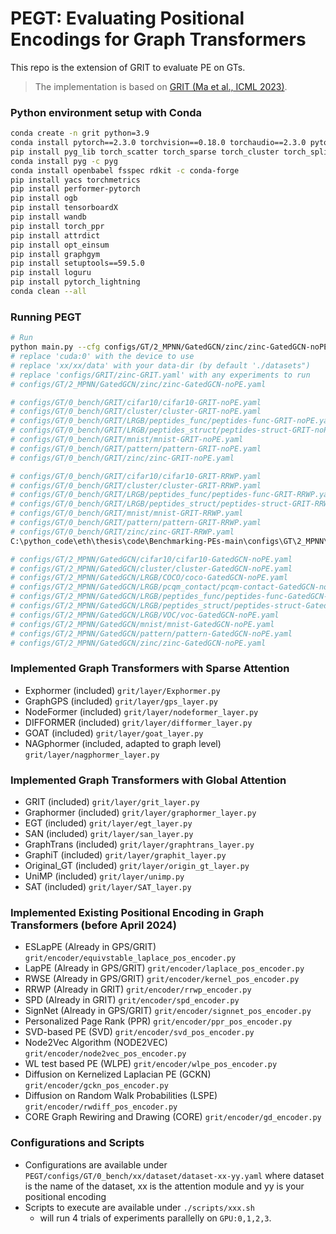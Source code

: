 # PEGT: Evaluating Positional Encodings for Graph Transformers
This repo is the extension of GRIT to evaluate PE on GTs.


> The implementation is based on [GRIT (Ma et al., ICML 2023)](https://jiaqingxie.github.io/paper/GRIT.pdf).
 

### Python environment setup with Conda
```bash
conda create -n grit python=3.9
conda install pytorch==2.3.0 torchvision==0.18.0 torchaudio==2.3.0 pytorch-cuda=12.1 -c pytorch -c nvidia
pip install pyg_lib torch_scatter torch_sparse torch_cluster torch_spline_conv -f https://data.pyg.org/whl/torch-2.3.0+cu121.html
conda install pyg -c pyg
conda install openbabel fsspec rdkit -c conda-forge
pip install yacs torchmetrics
pip install performer-pytorch
pip install ogb
pip install tensorboardX
pip install wandb
pip install torch_ppr
pip install attrdict
pip install opt_einsum
pip install graphgym
pip install setuptools==59.5.0
pip install loguru
pip install pytorch_lightning
conda clean --all

```

### Running PEGT
```bash
# Run
python main.py --cfg configs/GT/2_MPNN/GatedGCN/zinc/zinc-GatedGCN-noPE.yaml accelerator "cuda:0" seed 0 dataset.dir '../datasets'
# replace 'cuda:0' with the device to use
# replace 'xx/xx/data' with your data-dir (by default './datasets")
# replace 'configs/GRIT/zinc-GRIT.yaml' with any experiments to run
# configs/GT/2_MPNN/GatedGCN/zinc/zinc-GatedGCN-noPE.yaml

# configs/GT/0_bench/GRIT/cifar10/cifar10-GRIT-noPE.yaml
# configs/GT/0_bench/GRIT/cluster/cluster-GRIT-noPE.yaml
# configs/GT/0_bench/GRIT/LRGB/peptides_func/peptides-func-GRIT-noPE.yaml
# configs/GT/0_bench/GRIT/LRGB/peptides_struct/peptides-struct-GRIT-noPE.yaml
# configs/GT/0_bench/GRIT/mnist/mnist-GRIT-noPE.yaml
# configs/GT/0_bench/GRIT/pattern/pattern-GRIT-noPE.yaml
# configs/GT/0_bench/GRIT/zinc/zinc-GRIT-noPE.yaml

# configs/GT/0_bench/GRIT/cifar10/cifar10-GRIT-RRWP.yaml
# configs/GT/0_bench/GRIT/cluster/cluster-GRIT-RRWP.yaml
# configs/GT/0_bench/GRIT/LRGB/peptides_func/peptides-func-GRIT-RRWP.yaml
# configs/GT/0_bench/GRIT/LRGB/peptides_struct/peptides-struct-GRIT-RRWP.yaml
# configs/GT/0_bench/GRIT/mnist/mnist-GRIT-RRWP.yaml
# configs/GT/0_bench/GRIT/pattern/pattern-GRIT-RRWP.yaml
# configs/GT/0_bench/GRIT/zinc/zinc-GRIT-RRWP.yaml
C:\python_code\eth\thesis\code\Benchmarking-PEs-main\configs\GT\2_MPNN\GatedGCN\LRGB\COCO\coco-GatedGCN-noPE.yaml

# configs/GT/2_MPNN/GatedGCN/cifar10/cifar10-GatedGCN-noPE.yaml
# configs/GT/2_MPNN/GatedGCN/cluster/cluster-GatedGCN-noPE.yaml
# configs/GT/2_MPNN/GatedGCN/LRGB/COCO/coco-GatedGCN-noPE.yaml
# configs/GT/2_MPNN/GatedGCN/LRGB/pcqm_contact/pcqm-contact-GatedGCN-noPE.yaml
# configs/GT/2_MPNN/GatedGCN/LRGB/peptides_func/peptides-func-GatedGCN-noPE.yaml
# configs/GT/2_MPNN/GatedGCN/LRGB/peptides_struct/peptides-struct-GatedGCN-noPE.yaml
# configs/GT/2_MPNN/GatedGCN/LRGB/VOC/voc-GatedGCN-noPE.yaml
# configs/GT/2_MPNN/GatedGCN/mnist/mnist-GatedGCN-noPE.yaml
# configs/GT/2_MPNN/GatedGCN/pattern/pattern-GatedGCN-noPE.yaml
# configs/GT/2_MPNN/GatedGCN/zinc/zinc-GatedGCN-noPE.yaml
```

### Implemented Graph Transformers with Sparse Attention
- Exphormer (included) `grit/layer/Exphormer.py`
- GraphGPS (included) `grit/layer/gps_layer.py`
- NodeFormer (included) `grit/layer/nodeformer_layer.py`
- DIFFORMER (included) `grit/layer/difformer_layer.py`
- GOAT (included) `grit/layer/goat_layer.py`
- NAGphormer (included, adapted to graph level) `grit/layer/nagphormer_layer.py`

### Implemented Graph Transformers with Global Attention
- GRIT (included) `grit/layer/grit_layer.py`
- Graphormer (included) `grit/layer/graphormer_layer.py`
- EGT (included) `grit/layer/egt_layer.py`
- SAN (included) `grit/layer/san_layer.py`
- GraphTrans (included) `grit/layer/graphtrans_layer.py`
- GraphiT (included) `grit/layer/graphit_layer.py`
- Original_GT (included) `grit/layer/origin_gt_layer.py`
- UniMP (included) `grit/layer/unimp.py`
- SAT (included) `grit/layer/SAT_layer.py`



### Implemented Existing Positional Encoding in Graph Transformers (before April 2024)

- ESLapPE (Already in GPS/GRIT) `grit/encoder/equivstable_laplace_pos_encoder.py`
- LapPE (Already in GPS/GRIT) `grit/encoder/laplace_pos_encoder.py`
- RWSE  (Already in GPS/GRIT) `grit/encoder/kernel_pos_encoder.py`
- RRWP  (Already in GRIT) `grit/encoder/rrwp_encoder.py`
- SPD (Already in GRIT) `grit/encoder/spd_encoder.py`
- SignNet (Already in GPS/GRIT)  `grit/encoder/signnet_pos_encoder.py`
- Personalized Page Rank (PPR) `grit/encoder/ppr_pos_encoder.py`
- SVD-based PE (SVD) `grit/encoder/svd_pos_encoder.py`
- Node2Vec Algorithm (NODE2VEC) `grit/encoder/node2vec_pos_encoder.py`
- WL test based PE (WLPE) `grit/encoder/wlpe_pos_encoder.py`
- Diffusion on Kernelized Laplacian PE (GCKN) `grit/encoder/gckn_pos_encoder.py`
- Diffusion on Random Walk Probabilities (LSPE) `grit/encoder/rwdiff_pos_encoder.py`
- CORE Graph Rewiring and Drawing (CORE) `grit/encoder/gd_encoder.py`

### Configurations and Scripts

- Configurations are available under `PEGT/configs/GT/0_bench/xx/dataset/dataset-xx-yy.yaml` where
dataset is the name of the dataset, xx is the attention module and yy is your positional encoding
- Scripts to execute are available under `./scripts/xxx.sh`
  - will run 4 trials of experiments parallelly on `GPU:0,1,2,3`. 
